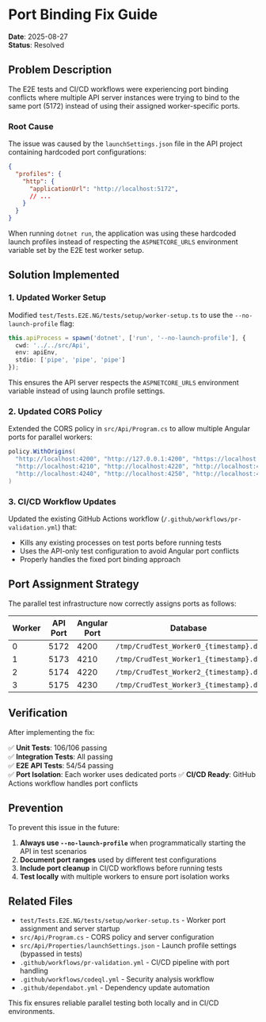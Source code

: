 # Port Binding Fix Guide

**Date**: 2025-08-27  
**Status**: Resolved

## Problem Description

The E2E tests and CI/CD workflows were experiencing port binding conflicts where multiple API server instances were trying to bind to the same port (5172) instead of using their assigned worker-specific ports.

### Root Cause

The issue was caused by the `launchSettings.json` file in the API project containing hardcoded port configurations:

```json
{
  "profiles": {
    "http": {
      "applicationUrl": "http://localhost:5172",
      // ...
    }
  }
}
```

When running `dotnet run`, the application was using these hardcoded launch profiles instead of respecting the `ASPNETCORE_URLS` environment variable set by the E2E test worker setup.

## Solution Implemented

### 1. Updated Worker Setup

Modified `test/Tests.E2E.NG/tests/setup/worker-setup.ts` to use the `--no-launch-profile` flag:

```typescript
this.apiProcess = spawn('dotnet', ['run', '--no-launch-profile'], {
  cwd: '../../src/Api',
  env: apiEnv,
  stdio: ['pipe', 'pipe', 'pipe']
});
```

This ensures the API server respects the `ASPNETCORE_URLS` environment variable instead of using launch profile settings.

### 2. Updated CORS Policy

Extended the CORS policy in `src/Api/Program.cs` to allow multiple Angular ports for parallel workers:

```csharp
policy.WithOrigins(
  "http://localhost:4200", "http://127.0.0.1:4200", "https://localhost:4200",
  "http://localhost:4210", "http://localhost:4220", "http://localhost:4230",
  "http://localhost:4240", "http://localhost:4250", "http://localhost:4260"
)
```

### 3. CI/CD Workflow Updates

Updated the existing GitHub Actions workflow (`/.github/workflows/pr-validation.yml`) that:

- Kills any existing processes on test ports before running tests
- Uses the API-only test configuration to avoid Angular port conflicts
- Properly handles the fixed port binding approach

## Port Assignment Strategy

The parallel test infrastructure now correctly assigns ports as follows:

| Worker | API Port | Angular Port | Database |
|--------|----------|--------------|----------|
| 0 | 5172 | 4200 | `/tmp/CrudTest_Worker0_{timestamp}.db` |
| 1 | 5173 | 4210 | `/tmp/CrudTest_Worker1_{timestamp}.db` |
| 2 | 5174 | 4220 | `/tmp/CrudTest_Worker2_{timestamp}.db` |
| 3 | 5175 | 4230 | `/tmp/CrudTest_Worker3_{timestamp}.db` |

## Verification

After implementing the fix:

✅ **Unit Tests**: 106/106 passing  
✅ **Integration Tests**: All passing  
✅ **E2E API Tests**: 54/54 passing  
✅ **Port Isolation**: Each worker uses dedicated ports
✅ **CI/CD Ready**: GitHub Actions workflow handles port conflicts

## Prevention

To prevent this issue in the future:

1. **Always use `--no-launch-profile`** when programmatically starting the API in test scenarios
2. **Document port ranges** used by different test configurations
3. **Include port cleanup** in CI/CD workflows before running tests
4. **Test locally** with multiple workers to ensure port isolation works

## Related Files

- `test/Tests.E2E.NG/tests/setup/worker-setup.ts` - Worker port assignment and server startup
- `src/Api/Program.cs` - CORS policy and server configuration
- `src/Api/Properties/launchSettings.json` - Launch profile settings (bypassed in tests)
- `.github/workflows/pr-validation.yml` - CI/CD pipeline with port handling
- `.github/workflows/codeql.yml` - Security analysis workflow
- `.github/dependabot.yml` - Dependency update automation

This fix ensures reliable parallel testing both locally and in CI/CD environments.